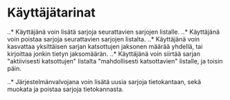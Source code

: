 # Käyttäjätarinat

..* Käyttäjänä voin lisätä sarjoja seurattavien sarjojen listalle.
..* Käyttäjänä voin poistaa sarjoja seurattavien sarjojen listalta.
..* Käyttäjänä voin kasvattaa yksittäisen sarjan katsottujen jaksonen määrää yhdellä, tai kirjoittaa jonkin tietyn jaksomäärän.
..* Käyttäjänä voin siirtää sarjan "aktiivisesti katsottujen" listalta "mahdollisesti katsottavien" listalle, ja toisin päin.

..* Järjestelmänvalvojana voin lisätä uusia sarjoja tietokantaan, sekä muokata ja poistaa sarjoja tietokannasta.
